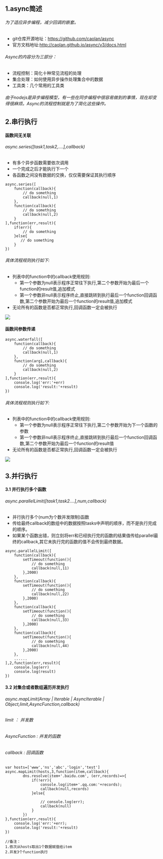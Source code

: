 ## 1.async简述
###### 为了适应异步编程，减少回调的嵌套。
* git仓库开源地址：https://github.com/caolan/async
* 官方文档地址:http://caolan.github.io/async/v3/docs.html


###### Async的内容分为三部分：

* 流程控制：简化十种常见流程的处理
* 集合处理：如何使用异步操作处理集合中的数据
* 工具类：几个常用的工具类

###### 由于nodejs是异步编程模型，有一些在同步编程中很容易做到的事情，现在却变得很麻烦。Async的流程控制就是为了简化这些操作。


## 2.串行执行
#### 函数间无关联
###### async.series([task1,task2,....],callback) 
* 有多个异步函数需要依次调用
* 一个完成之后才能执行下一个
* 各函数之间没有数据的交换，仅仅需要保证其执行顺序
```
async.series([
    function(callback){
        // do something
        callback(null,1)
    },
    function(callback){
        // do something
        callback(null,2)
    }
],function(err,result){
    if(err){
        // do something
    }else{
       // do something 
    }
})
```
###### 具体流程规则执行如下:
* 列表中的function中的callback使用规则:
  * 第一个参数为null表示程序正常往下执行,第二个参数开始为最后一个function的result值,追加模式
  * 第一个参数非null表示程序终止,直接跳转到执行最后一个function回调函数,第二个参数开始为最后一个function的result值,追加模式
* 无论所有的函数是否都正常执行,回调函数一定会被执行
  
![](/nodejs/async_series.jpg)

#### 函数间参数传递
```
async.waterfall([
    function(callback){
        // do something
        callback(null,1)
    },
    function(arg1,callback){
        // do something
        callback(null,2)
    }
],function(err,result){
    console.log('err:'+err)
    console.log('result:'+result)
})
```
###### 具体流程规则执行如下:
* 列表中的function中的callback使用规则:
  * 第一个参数为null表示程序正常往下执行,第二个参数开始为下一个函数的参数
  * 第一个参数非null表示程序终止,直接跳转到执行最后一个function回调函数,第二个参数开始为最后一个function的result值
* 无论所有的函数是否都正常执行,回调函数一定会被执行

![](/nodejs/async_waterfall.jpg)

## 3.并行执行
#### 3.1 并行执行多个函数
###### async.parallelLimit([task1,task2....],num,callback)
* 并行执行多个(num为个数并发限制)函数
* 传给最终callback的数组中的数据按照tasks中声明的顺序，而不是执行完成的顺序。
* 如果某个函数出错，则立刻将err和已经执行完的函数的结果值传给parallel最终的callback,其它未执行完的函数的值不会传到最终数据。
```
async.parallelLimit([
    function(callback){
        setTimeout(function(){
            // do something
            callback(null,11)
        },2000)
    },
    function(callback){
        setTimeout(function(){
            // do something
            callback(null,22)
        },2000)
    },
    function(callback){
        setTimeout(function(){
            // do something
            callback(null,33)
        },2000)
    },
    function(callback){
        setTimeout(function(){
            // do something
            callback(null,44)
        },2000)
    },
    ......
],2,function(err,result){
    console.log(err)
    console.log(result)
})
```
#### 3.2 对集合或者数组遍历并发执行
###### async.mapLimit(Array | Iterable | AsyncIterable | Object,limit,AsyncFunction,callback) 
###### limit  ： 并发数
###### AsyncFunction : 并发的函数
###### callback : 回调函数

```
var hosts=['www','ns','abc','login','test']
async.mapLimit(hosts,3,function(item,callback){
        dns.resolve(item+'.baidu.com', (err,records)=>{
            if(!err){
                console.log(item+'.qq.com:'+records);
                callback(null,records)
            }else{
                
                // console.log(err);
                callback(null)
            }
        })
},function(err,result){
    console.log('err:'+err);
    console.log('result:'+result)
})

//备注：
1.依次从hosts取出1个数据赋值给item
2.并发3个function执行
```
